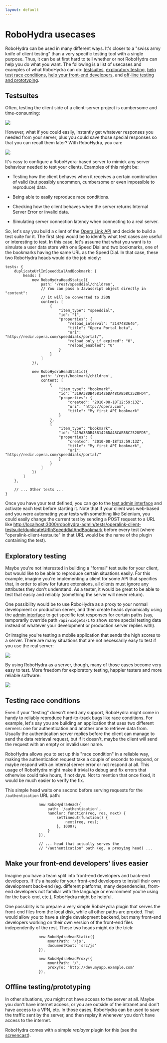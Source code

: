 ```yaml
---
layout: default
---
```

RoboHydra usecases
==================

RoboHydra can be used in many different ways. It's closer to a "swiss
army knife of client testing" than a very specific testing tool with a
single purpose. Thus, it can be at first hard to tell whether or not
RoboHydra can help you do what you want. The following is a list of
usecases and examples of what RoboHydra can do:
[testsuites](#testsuites), [exploratory
testing](#exploratory_testing), [help test race
conditions](#testing_race_conditions), [help your front-end
developers](#make_your_frontend_developers_lives_easier), and
[off-line testing and prototyping](#offline_testingprototyping).

Testsuites
----------

Often, testing the client side of a client-server project is
cumbersome and time-consuming:

<img src="../static/img/testsuite-comic1.png" />

However, what if you could easily, instantly get whatever responses
you needed from your server, plus you could save those special
responses so that you can recall them later? With RoboHydra, you can:

<img src="../static/img/testsuite-comic2.png" />

It's easy to configure a RoboHydra-based server to mimick any server
behaviour needed to test your clients. Examples of this might be:

* Testing how the client behaves when it receives a certain
combination of valid (but possibly uncommon, cumbersome or even
impossible to reproduce) data.

* Being able to easily reproduce race conditions.

* Checking how the client behaves when the server returns Internal
Server Error or invalid data.

* Simulating server connection latency when connecting to a real
server.

So, let's say you build a client of the [Opera Link
API](http://dev.opera.com/articles/view/introducing-the-opera-link-api/)
and decide to build a test suite for it. The first step would be to
identify what test cases are useful or interesting to test. In this
case, let's assume that what you want is to simulate a user data store
with one Speed Dial and two bookmarks, one of the bookmarks having the
same URL as the Speed Dial. In that case, these two RoboHydra heads
would do the job nicely:

    tests: {
        duplicateUrlInSpeeddialAndBookmark: {
            heads: [
                new RoboHydraHeadStatic({
                    path: '/rest/speeddial/children',
                    // You can pass a Javascript object directly in "content":
                    // it will be converted to JSON
                    content: [
                        {
                            "item_type": "speeddial",
                            "id": "1",
                            "properties": {
                                "reload_interval": "2147483646",
                                "title": "Opera Portal beta",
                                "uri": "http://redir.opera.com/speeddials/portal/",
                                "reload_only_if_expired": "0",
                                "reload_enabled": "0"
                            }
                        }
                    ]
                }),

                new RoboHydraHeadStatic({
                    path: '/rest/bookmark/children',
                    content: [
                        {
                            "item_type": "bookmark",
                            "id": "319A38DB4581426DA48CAB58C2528FD4",
                            "properties": {
                                "created": "2010-08-18T12:59:13Z",
                                "uri": "http://opera.com",
                                "title": "My first API bookmark"
                            }
                        },
                        {
                            "item_type": "bookmark",
                            "id": "419A38DB4581426DA48CAB58C2528FD5",
                            "properties": {
                                "created": "2010-08-18T12:59:13Z",
                                "title": "My first API bookmark",
                                "uri": "http://redir.opera.com/speeddials/portal/"
                            }
                        }
                    ]
                })
            ]
        },

        // ... Other tests ...
    }

Once you have your test defined, you can go to the [test admin
interface](http://localhost:3000/robohydra-admin/tests) and activate
each test before starting it. Note that if your client was web-based
and you were automating your tests with something like Selenium, you
could easily change the current test by sending a POST request to a
URL like
[http://localhost:3000/robohydra-admin/tests/operalink-client-testsuite/duplicateUrlInSpeeddialAndBookmark](http://localhost:3000/robohydra-admin/tests/operalink-client-testsuite/duplicateUrlInSpeeddialAndBookmark)
before every test (where "operalink-client-testsuite" in that URL
would be the name of the plugin containing the test).


Exploratory testing
-------------------

Maybe you're not interested in building a "formal" test suite for your
client, but would like to be able to reproduce certain situations
easily. For this example, imagine you're implementing a client for
some API that specifies that, in order to allow for future extensions,
all clients must ignore any attributes they don't understand. As a
tester, it would be great to be able to test that easily and reliably
(something the server will never return).

One possibility would be to use RoboHydra as a proxy to your normal
development or production server, and then create heads dynamically using
the [admin interface](http://localhost:3000/robohydra-admin) to get
specific test responses for certain paths (say, temporarily override
path `/api/widgets/1` to show some special testing data instead of
whatever your development or production server replies with).

Or imagine you're testing a mobile application that sends the high
scores to a server. There are many situations that are not necessarily
easy to test if you use the real server:

<img src="../static/img/exploratory-comic1.png" />

By using RoboHydra as a server, though, many of those cases become
very easy to test. More freedom for exploratory testing, happier
testers and more reliable software:

<img src="../static/img/exploratory-comic2.png" />


Testing race conditions
-----------------------

Even if your "testing" doesn't need any support, RoboHydra might come
in handy to reliably reproduce hard-to-track bugs like race
conditions.  For example, let's say you are building an application
that uses two different servers: one for authentication and another
one to retrieve data from. Usually the authentication server replies
before the client can manage to send the data retrieval request, but
if it doesn't, maybe the client will send the request with an empty or
invalid user name.

RoboHydra allows you to set up this "race condition" in a reliable
way, making the authentication request take a couple of seconds to
respond, or maybe respond with an internal server error or not respond
at all. This usage of RoboHydra might make it trivial to debug and fix
errors that otherwise could take hours, if not days. Not to mention
that once fixed, it would be much easier to verify the fix.

This simple head waits one second before serving requests for the
`/authentication` URL path:

                   new RoboHydraHead({
                       path: '/authentication',
                       handler: function(req, res, next) {
                           setTimeout(function() {
                               next(req, res);
                           }, 1000);
                       }
                   }),

                   // ... head that actually serves the
                   // "/authentication" path (eg. a proxying head) ...


Make your front-end developers' lives easier
--------------------------------------------

Imagine you have a team split into front-end developers and back-end
developers. If it's a hassle for your front-end developers to install
their own development back-end (eg. different platforms, many
dependencies, front-end developers not familiar with the language or
environment you're using for the back-end, etc.), RoboHydra might be
helpful.

One possiblity is to prepare a very simple RoboHydra plugin that
serves the front-end files from the local disk, while all other paths
are proxied. That would allow you to have a single development
backend, but many front-end developers working on their own version of
the front-end files independently of the rest. These two heads might
do the trick:

                   new RoboHydraHeadStatic({
                       mountPath: '/js',
                       documentRoot: 'src/js'
                   }),

                   new RoboHydraHeadProxy({
                       mountPath: '/',
                       proxyTo: 'http://dev.myapp.example.com'
                   }),


Offline testing/prototyping
---------------------------

In other situations, you might not have access to the server at
all. Maybe you don't have internet access, or you are outside of the
intranet and don't have access to a VPN, etc. In those cases,
RoboHydra can be used to save the traffic sent by the server, and then
replay it whenever you don't have access to the internet.

RoboHydra comes with a simple _replayer_ plugin for this (see the
[screencast](http://www.youtube.com/watch?v=tuEOSoi0RFM)).
